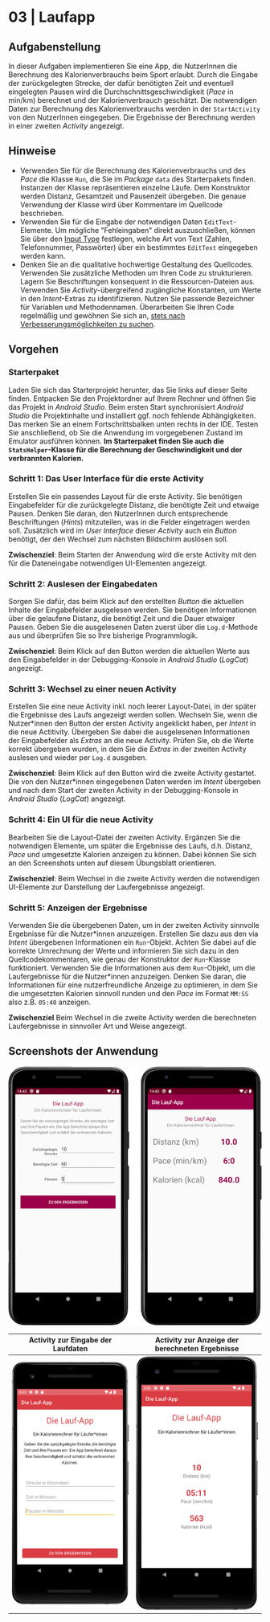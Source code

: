 # 03 | Laufapp

## Aufgabenstellung

In dieser Aufgaben implementieren Sie eine App, die NutzerInnen die Berechnung des Kalorienverbrauchs beim Sport erlaubt. Durch die Eingabe der zurückgelegten Strecke, der dafür benötigten Zeit und eventuell eingelegten Pausen wird die Durchschnittsgeschwindigkeit (*Pace* in min/km) berechnet und der Kalorienverbrauch geschätzt. Die notwendigen Daten zur Berechnung des Kalorienverbrauchs werden in der `StartActivity` von den NutzerInnen eingegeben. Die Ergebnisse der Berechnung werden in einer zweiten *Activity* angezeigt.

## Hinweise

- Verwenden Sie für die Berechnung des Kalorienverbrauchs und des *Pace* die Klasse `Run`, die Sie im _Package_ `data` des Starterpakets finden. Instanzen der Klasse repräsentieren einzelne Läufe. Dem Konstruktor werden Distanz, Gesamtzeit und Pausenzeit übergeben. Die genaue Verwendung der Klasse wird über Kommentare im Quellcode beschrieben.
- Verwenden Sie für die Eingabe der notwendigen Daten `EditText`-Elemente. Um mögliche "Fehleingaben" direkt auszuschließen, können Sie über den [Input Type](https://developer.android.com/training/keyboard-input/style) festlegen, welche Art von Text (Zahlen, Telefonnummer, Passwörter) über ein bestimmtes `EditText` eingegeben werden kann.
- Denken Sie an die qualitative hochwertige Gestaltung des Quellcodes. Verwenden Sie zusätzliche Methoden um Ihren Code zu strukturieren. Lagern Sie Beschriftungen konsequent in die Ressourcen-Dateien aus. Verwenden Sie *Activity*-übergreifend zugängliche Konstanten, um Werte in den *Intent*-Extras zu identifizieren. Nutzen Sie passende Bezeichner für Variablen und Methodennamen. Überarbeiten Sie Ihren Code regelmäßig und gewöhnen Sie sich an, [stets nach Verbesserungsmöglichkeiten zu suchen](https://martinfowler.com/bliki/OpportunisticRefactoring.html).

## Vorgehen

### Starterpaket

Laden Sie sich das Starterprojekt herunter, das Sie links auf dieser Seite finden. Entpacken Sie den Projektordner auf Ihrem Rechner und öffnen Sie das Projekt in *Android Studio*. Beim ersten Start synchronisiert *Android Studio* die Projektinhalte und installiert ggf. noch fehlende Abhängigkeiten. Das merken Sie an einem Fortschrittsbalken unten rechts in der IDE. Testen Sie anschließend, ob Sie die Anwendung im vorgegebenen Zustand im Emulator ausführen können. **Im Starterpaket finden Sie auch die `StatsHelper`-Klasse für die Berechnung der Geschwindigkeit und der verbrannten Kalorien.**

### Schritt 1: Das User Interface für die erste Activity

Erstellen Sie ein passendes Layout für die erste Activity. Sie benötigen Eingabefelder für die zurückgelegte Distanz, die benötigte Zeit und etwaige Pausen. Denken Sie daran, den NutzerInnen durch entsprechende Beschriftungen (_Hints_) mitzuteilen, was in die Felder eingetragen werden soll. Zusätzlich wird im *User Interface* dieser *Activity* auch ein *Button* benötigt, der den Wechsel zum nächsten Bildschirm auslösen soll.

**Zwischenziel**: Beim Starten der Anwendung wird die erste Activity mit den für die Dateneingabe notwendigen UI-Elementen angezeigt.

### Schritt 2: Auslesen der Eingabedaten

Sorgen Sie dafür, das beim Klick auf den erstellten *Button* die aktuellen Inhalte der Eingabefelder ausgelesen werden. Sie benötigen Informationen über die gelaufene Distanz, die benötigt Zeit und die Dauer etwaiger Pausen. Geben Sie die ausgelesenen Daten zuerst über die `Log.d`-Methode aus und überprüfen Sie so Ihre bisherige Programmlogik.

**Zwischenziel**: Beim Klick auf den Button werden die aktuellen Werte aus den Eingabefelder in der Debugging-Konsole in _Android Studio_ (_LogCat_) angezeigt.

### Schritt 3: Wechsel zu einer neuen Activity

Erstellen Sie eine neue Activity inkl. noch leerer Layout-Datei, in der später die Ergebnisse des Laufs angezeigt werden sollen. Wechseln Sie, wenn die Nutzer\*innen den Button der ersten Activity angeklickt haben, per _Intent_ in die neue Actitivity. Übergeben Sie dabei die ausgelesenen Informationen der Eingabefelder als _Extras_ an die neue Activity. Prüfen Sie, ob die Werte korrekt übergeben wurden, in dem Sie die _Extras_ in der zweiten Activity auslesen und wieder per `Log.d` ausgeben.

**Zwischenziel**: Beim Klick auf den Button wird die zweite Activity gestartet. Die von den Nutzer\*innen eingegebenen Daten werden im _Intent_ übergeben und nach dem Start der zweiten Activity in der Debugging-Konsole in _Android Studio_ (_LogCat_) angezeigt.

### Schritt 4: Ein UI für die neue Activity

Bearbeiten Sie die Layout-Datei der zweiten Activity. Ergänzen Sie die notwendigen Elemente, um später die Ergebnisse des Laufs, d.h. Distanz, _Pace_ und umgesetzte Kalorien anzeigen zu können. Dabei können Sie sich an den Screenshots unten auf diesem Übungsblatt orientieren.

**Zwischenziel**: Beim Wechsel in die zweite Activity werden die notwendigen UI-Elemente zur Darstellung der Laufergebnisse angezeigt.

### Schritt 5: Anzeigen der Ergebnisse

Verwenden Sie die übergebenen Daten, um in der zweiten Activity sinnvolle Ergebnisse für die Nutzer\*innen anzuzeigen. Erstellen Sie dazu aus den via _Intent_ übergebenen Informationen ein `Run`-Objekt. Achten Sie dabei auf die korrekte Umrechnung der Werte und informieren Sie sich dazu in den Quellcodekommentaren, wie genau der Konstruktor der `Run`-Klasse funktioniert. Verwenden Sie die Informationen aus dem `Run`-Objekt, um die Laufergebnisse für die Nutzer\*innen anzuzeigen. Denken Sie daran, die Informationen für eine nutzerfreundliche Anzeige zu optimieren, in dem Sie die umgesetzten Kalorien sinnvoll runden und den _Pace_ im Format `MM:SS` also z.B. `05:40` anzeigen.

**Zwischenziel** Beim Wechsel in die zweite Activity werden die berechneten Laufergebnisse in sinnvoller Art und Weise angezeigt.

## Screenshots der Anwendung

![Screenshot der Laufapp](./docs/screeshots-u03-Laufapp.png)

| Activity zur Eingabe der Laufdaten | Activity zur Anzeige der berechneten Ergebnisse |
|:------:|:------:|
| ![Screenshot der Laufapps, Eingabe](./docs/screenshot-1.png "Screenshot der Laufapp, Eingabe") | ![Screenshot der Laufapps, Ergebnisse](./docs/screenshot-2.png "Screenshot der Laufapp, Ergebnisse") |
